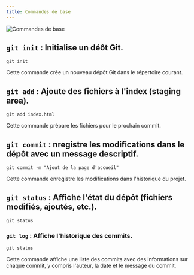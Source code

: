 ```yaml
---
title: Commandes de base
---
```

![Commandes de base](/fyc-git/beginner/base-commands.png)

## `git init` : Initialise un déôt Git.
```shell
git init
```
Cette commande crée un nouveau dépôt Git dans le répertoire courant.

## `git add` : Ajoute des fichiers à l'index (staging area).
```shell
git add index.html
```
Cette commande prépare les fichiers pour le prochain commit.

## `git commit` : nregistre les modifications dans le dépôt avec un message descriptif.
```shell
git commit -m "Ajout de la page d'accueil"
```
Cette commande enregistre les modifications dans l'historique du projet.

## `git status` : Affiche l'état du dépôt (fichiers modifiés, ajoutés, etc.).
```shell
git status
```

### `git log` : Affiche l'historique des commits.
```shell
git status
```
Cette commande affiche une liste des commits avec des informations sur chaque commit, y compris l'auteur, la date et le message du commit.
